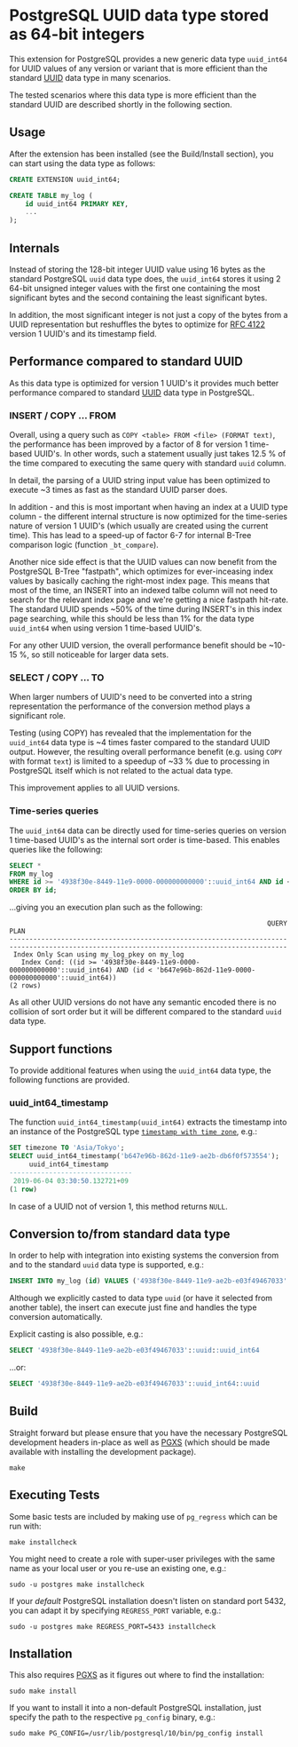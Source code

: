 
# PostgreSQL UUID data type stored as 64-bit integers

This extension for PostgreSQL provides a new generic data type `uuid_int64` for
UUID values of any version or variant that is more efficient than the standard
[UUID][2] data type in many scenarios.

The tested scenarios where this data type is more efficient than the standard
UUID are described shortly in the following section.


## Usage

After the extension has been installed (see the Build/Install section), you can
start using the data type as follows:

```sql
CREATE EXTENSION uuid_int64;

CREATE TABLE my_log (
    id uuid_int64 PRIMARY KEY,
    ...
);
```


## Internals

Instead of storing the 128-bit integer UUID value using 16 bytes as the standard
PostgreSQL `uuid` data type does, the `uuid_int64` stores it using 2 64-bit
unsigned integer values with the first one containing the most significant bytes
and the second containing the least significant bytes.

In addition, the most significant integer is not just a copy of the bytes from
a UUID representation but reshuffles the bytes to optimize for [RFC 4122][1]
version 1 UUID's and its timestamp field.


## Performance compared to standard UUID

As this data type is optimized for version 1 UUID's it provides much better
performance compared to standard [UUID][2] data type in PostgreSQL.


### INSERT / COPY ... FROM

Overall, using a query such as `COPY <table> FROM <file> (FORMAT text)`, the
performance has been improved by a factor of 8 for version 1 time-based UUID's.
In other words, such a statement usually just takes 12.5 % of the time compared
to executing the same query with standard `uuid` column.

In detail, the parsing of a UUID string input value has been optimized to
execute ~3 times as fast as the standard UUID parser does.

In addition - and this is most important when having an index at a UUID type
column - the different internal structure is now optimized for the
time-series nature of version 1 UUID's (which usually are created using the
current time). This has lead to a speed-up of factor 6-7 for internal B-Tree
comparison logic (function `_bt_compare`).

Another nice side effect is that the UUID values can now benefit from the
PostgreSQL B-Tree "fastpath", which optimizes for ever-inceasing index values
by basically caching the right-most index page. This means that most of the
time, an INSERT into an indexed talbe column will not need to search for the
relevant index page and we're getting a nice fastpath hit-rate. The standard
UUID spends ~50% of the time during INSERT's in this index page searching,
while this should be less than 1% for the data type `uuid_int64` when using
version 1 time-based UUID's.

For any other UUID version, the overall performance benefit should be ~10-15 %,
so still noticeable for larger data sets.


### SELECT / COPY ... TO

When larger numbers of UUID's need to be converted into a string representation
the performance of the conversion method plays a significant role.

Testing (using COPY) has revealed that the implementation for the `uuid_int64`
data type is ~4 times faster compared to the standard UUID output. However, the
resulting overall performance benefit (e.g. using `COPY` with format `text`) is
limited to a speedup of ~33 % due to processing in PostgreSQL itself which is
not related to the actual data type.

This improvement applies to all UUID versions.


### Time-series queries

The `uuid_int64` data can be directly used for time-series queries on version 1
time-based UUID's as the internal sort order is time-based. This enables queries
like the following:

```sql
SELECT *
FROM my_log
WHERE id >= '4938f30e-8449-11e9-0000-000000000000'::uuid_int64 AND id < 'b647e96b-862d-11e9-0000-000000000000'::uuid_int64
ORDER BY id;
```

...giving you an execution plan such as the following:

```
                                                                 QUERY PLAN                                                                 
--------------------------------------------------------------------------------------------------------------------------------------------
 Index Only Scan using my_log_pkey on my_log
   Index Cond: ((id >= '4938f30e-8449-11e9-0000-000000000000'::uuid_int64) AND (id < 'b647e96b-862d-11e9-0000-000000000000'::uuid_int64))
(2 rows)
```

As all other UUID versions do not have any semantic encoded there is no
collision of sort order but it will be different compared to the standard `uuid`
data type.


## Support functions

To provide additional features when using the `uuid_int64` data type, the following
functions are provided.


### uuid_int64_timestamp

The function `uuid_int64_timestamp(uuid_int64)` extracts the timestamp into an
instance of the PostgreSQL type [`timestamp with time zone`][3], e.g.:

```sql
SET timezone TO 'Asia/Tokyo';
SELECT uuid_int64_timestamp('b647e96b-862d-11e9-ae2b-db6f0f573554');
     uuid_int64_timestamp     
-------------------------------
 2019-06-04 03:30:50.132721+09
(1 row)
```

In case of a UUID not of version 1, this method returns `NULL`.


## Conversion to/from standard data type

In order to help with integration into existing systems the conversion from and
to the standard `uuid` data type is supported, e.g.:

```sql
INSERT INTO my_log (id) VALUES ('4938f30e-8449-11e9-ae2b-e03f49467033'::uuid);
```

Although we explicitly casted to data type `uuid` (or have it selected from
another table), the insert can execute just fine and handles the type conversion
automatically.

Explicit casting is also possible, e.g.:

```sql
SELECT '4938f30e-8449-11e9-ae2b-e03f49467033'::uuid::uuid_int64
```

...or:

```sql
SELECT '4938f30e-8449-11e9-ae2b-e03f49467033'::uuid_int64::uuid
```


## Build

Straight forward but please ensure that you have the necessary PostgreSQL
development headers in-place as well as [PGXS][4] (which should be made
available with installing the development package).

```
make
```

## Executing Tests

Some basic tests are included by making use of `pg_regress` which can be run with:

```
make installcheck
```

You might need to create a role with super-user privileges with the same name as
your local user or you re-use an existing one, e.g.:

```
sudo -u postgres make installcheck
```

If your _default_ PostgreSQL installation doesn't listen on standard port 5432,
you can adapt it by specifying `REGRESS_PORT` variable, e.g.:

```
sudo -u postgres make REGRESS_PORT=5433 installcheck
```


## Installation

This also requires [PGXS][4] as it figures out where to find the installation:

```
sudo make install
```

If you want to install it into a non-default PostgreSQL installation, just
specify the path to the respective `pg_config` binary, e.g.:

```
sudo make PG_CONFIG=/usr/lib/postgresql/10/bin/pg_config install
```


[1]: https://tools.ietf.org/html/rfc4122
[2]: https://www.postgresql.org/docs/current/datatype-uuid.html
[3]: https://www.postgresql.org/docs/current/datatype-datetime.html
[4]: https://www.postgresql.org/docs/current/extend-pgxs.html
